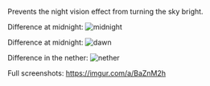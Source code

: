 Prevents the night vision effect from turning the sky bright.

Difference at midnight:
![midnight](https://user-images.githubusercontent.com/59838970/172047209-f7689c38-dc7c-43b9-b732-37565b3920ce.jpg)

Difference at midnight:
![dawn](https://user-images.githubusercontent.com/59838970/172047230-5cb5b099-18bc-4d09-9eb3-afa2f0e63956.jpg)

Difference in the nether:
![nether](https://user-images.githubusercontent.com/59838970/172048813-46a374e2-0ac6-4d3d-b519-a6b709efabba.jpg)


Full screenshots: https://imgur.com/a/BaZnM2h
